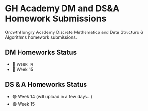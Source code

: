 # GH Academy DM and DS&A Homework Submissions

GrowthHungry Academy Discrete Mathematics and Data Structure &amp; Algorithms homework submissions.

## DM Homeworks Status

- 🔴 Week 14
- 🔴 Week 15

## DS & A Homeworks Status

- 🟢 Week 14 (will upload in a few days...)
- 🟢 Week 15
